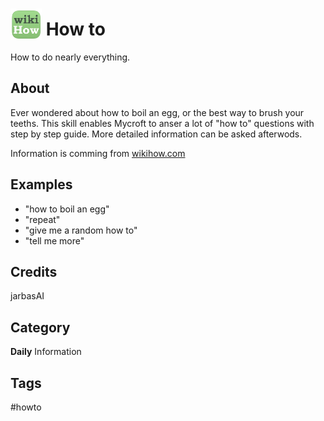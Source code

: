 # <img src='wikihow.png' width='50' height='50' style='vertical-align:bottom'/> How to
How to do nearly everything.

## About
Ever wondered about how to boil an egg, or the best way to brush your teeths. This skill enables
Mycroft to anser a lot of "how to" questions with step by step guide. More detailed
information can be asked afterwods.

Information is comming from [wikihow.com](https://www.wikihow.com/)

## Examples
* "how to boil an egg"
* "repeat"
* "give me a random how to"
* "tell me more"

## Credits
jarbasAI

## Category
**Daily**
Information

## Tags
#howto
